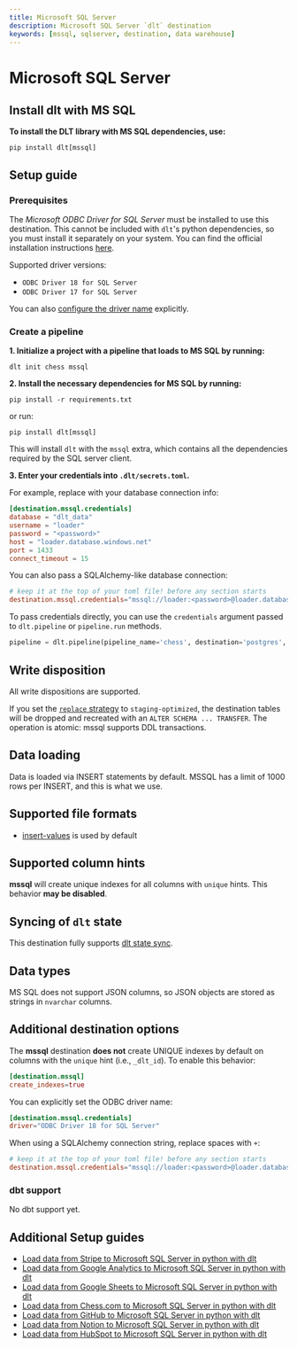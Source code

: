```yaml
---
title: Microsoft SQL Server
description: Microsoft SQL Server `dlt` destination
keywords: [mssql, sqlserver, destination, data warehouse]
---
```


# Microsoft SQL Server

## Install dlt with MS SQL
**To install the DLT library with MS SQL dependencies, use:**
```
pip install dlt[mssql]
```

## Setup guide

### Prerequisites

The _Microsoft ODBC Driver for SQL Server_ must be installed to use this destination.
This cannot be included with `dlt`'s python dependencies, so you must install it separately on your system. You can find the official installation instructions [here](https://learn.microsoft.com/en-us/sql/connect/odbc/download-odbc-driver-for-sql-server?view=sql-server-ver16).

Supported driver versions:
* `ODBC Driver 18 for SQL Server`
* `ODBC Driver 17 for SQL Server`

You can also [configure the driver name](#additional-destination-options) explicitly.

### Create a pipeline

**1. Initialize a project with a pipeline that loads to MS SQL by running:**
```
dlt init chess mssql
```

**2. Install the necessary dependencies for MS SQL by running:**
```
pip install -r requirements.txt
```
or run:
```
pip install dlt[mssql]
```
This will install `dlt` with the `mssql` extra, which contains all the dependencies required by the SQL server client.

**3. Enter your credentials into `.dlt/secrets.toml`.**

For example, replace with your database connection info:
```toml
[destination.mssql.credentials]
database = "dlt_data"
username = "loader"
password = "<password>"
host = "loader.database.windows.net"
port = 1433
connect_timeout = 15
```

You can also pass a SQLAlchemy-like database connection:
```toml
# keep it at the top of your toml file! before any section starts
destination.mssql.credentials="mssql://loader:<password>@loader.database.windows.net/dlt_data?connect_timeout=15"
```

To pass credentials directly, you can use the `credentials` argument passed to `dlt.pipeline` or `pipeline.run` methods.
```py
pipeline = dlt.pipeline(pipeline_name='chess', destination='postgres', dataset_name='chess_data', credentials="mssql://loader:<password>@loader.database.windows.net/dlt_data?connect_timeout=15")
```

## Write disposition
All write dispositions are supported.

If you set the [`replace` strategy](../../general-usage/full-loading.md) to `staging-optimized`, the destination tables will be dropped and
recreated with an `ALTER SCHEMA ... TRANSFER`. The operation is atomic: mssql supports DDL transactions.

## Data loading
Data is loaded via INSERT statements by default. MSSQL has a limit of 1000 rows per INSERT, and this is what we use.

## Supported file formats
* [insert-values](../file-formats/insert-format.md) is used by default

## Supported column hints
**mssql** will create unique indexes for all columns with `unique` hints. This behavior **may be disabled**.

## Syncing of `dlt` state
This destination fully supports [dlt state sync](../../general-usage/state#syncing-state-with-destination).

## Data types
MS SQL does not support JSON columns, so JSON objects are stored as strings in `nvarchar` columns.

## Additional destination options
The **mssql** destination **does not** create UNIQUE indexes by default on columns with the `unique` hint (i.e., `_dlt_id`). To enable this behavior:
```toml
[destination.mssql]
create_indexes=true
```

You can explicitly set the ODBC driver name:
```toml
[destination.mssql.credentials]
driver="ODBC Driver 18 for SQL Server"
```

When using a SQLAlchemy connection string, replace spaces with `+`:

```toml
# keep it at the top of your toml file! before any section starts
destination.mssql.credentials="mssql://loader:<password>@loader.database.windows.net/dlt_data?driver=ODBC+Driver+18+for+SQL+Server"
```

### dbt support
No dbt support yet.

<!--@@@DLT_SNIPPET_START tuba::mssql-->
## Additional Setup guides

- [Load data from Stripe to Microsoft SQL Server in python with dlt](https://dlthub.com/docs/pipelines/stripe_analytics/load-data-with-python-from-stripe_analytics-to-mssql)
- [Load data from Google Analytics to Microsoft SQL Server in python with dlt](https://dlthub.com/docs/pipelines/google_analytics/load-data-with-python-from-google_analytics-to-mssql)
- [Load data from Google Sheets to Microsoft SQL Server in python with dlt](https://dlthub.com/docs/pipelines/google_sheets/load-data-with-python-from-google_sheets-to-mssql)
- [Load data from Chess.com to Microsoft SQL Server in python with dlt](https://dlthub.com/docs/pipelines/chess/load-data-with-python-from-chess-to-mssql)
- [Load data from GitHub to Microsoft SQL Server in python with dlt](https://dlthub.com/docs/pipelines/github/load-data-with-python-from-github-to-mssql)
- [Load data from Notion to Microsoft SQL Server in python with dlt](https://dlthub.com/docs/pipelines/notion/load-data-with-python-from-notion-to-mssql)
- [Load data from HubSpot to Microsoft SQL Server in python with dlt](https://dlthub.com/docs/pipelines/hubspot/load-data-with-python-from-hubspot-to-mssql)
<!--@@@DLT_SNIPPET_END tuba::mssql-->
